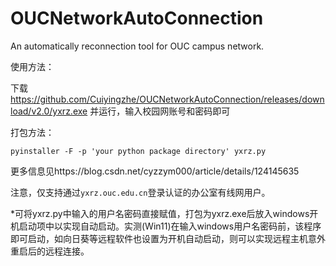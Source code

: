 # OUCNetworkAutoConnection
An automatically reconnection tool for OUC campus network.

使用方法：

下载 https://github.com/Cuiyingzhe/OUCNetworkAutoConnection/releases/download/v2.0/yxrz.exe 并运行，输入校园网账号和密码即可

打包方法：

`pyinstaller -F -p 'your python package directory' yxrz.py`

更多信息见https://blog.csdn.net/cyzzym000/article/details/124145635

注意，仅支持通过`yxrz.ouc.edu.cn`登录认证的办公室有线网用户。

*可将yxrz.py中输入的用户名密码直接赋值，打包为yxrz.exe后放入windows开机启动项中以实现自动启动。实测(Win11)在输入windows用户名密码前，该程序即可启动，如向日葵等远程软件也设置为开机自动启动，则可以实现远程主机意外重启后的远程连接。
